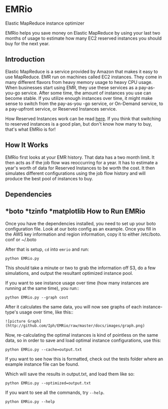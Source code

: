 EMRio
=====

Elastic MapReduce instance optimizer

EMRio helps you save money on Elastic MapReduce by using your last two 
months of usage to estimate how many EC2 reserved instances you should buy 
for the next year.

Introduction
------------
Elastic MapReduce is a service provided by Amazon that makes it easy to use
MapReduce. EMR run on machines called EC2 instances. They come in many
different flavors from heavy memory usage to heavy CPU usage. When businesses
start using EMR, they use these services as a pay-as-you-go service. After
some time, the amount of instances you use can become stable. If you utilize 
enough instances over time, it might make sense to switch from the pay-as-you
-go service, or On-Demand service, to a pay-upfront service, or Reserved 
Instances service. 

How Reserved Instances work can be read
[here](http://aws.amazon.com/ec2/reserved-instances/). If you think that 
switching to reserved instances is a good plan, but don't know how many to 
buy, that's what EMRio is for!

How It Works
------------
EMRio first looks at your EMR history. That data has a two month limit. It 
then acts as if the job flow was reoccurring for a year. It has to estimate 
a year's worth of data for Reserved Instances to be worth the cost. It then 
simulates different configurations using the job flow history and will 
produce the best pool of instances to buy. 

Dependencies
------------
*boto
*tzinfo
*matplotlib
How to Run EMRio
----------------
Once you have the dependencies installed, you need to set up your boto 
configuration file. Look at our boto config as an example. Once you fill in 
the AWS key information and region information, copy it to either /etc/boto.
conf or ~/.boto

After that is setup, `cd` into `emrio` and run:

	python EMRio.py

This should take a minute or two to grab the information off S3, do a few 
simulations, and output the resultant optimized instance pool. 

If you want to see instance usage over time (how many instances are running 
at the same time), you run::

	python EMRio.py --graph cost

After it calculates the same data, you will now see graphs of each instance-
type's usage over time, like this::

	![picture Graph](http://github.com/Iph/EMRio/raw/master/docs/images/graph.png)

Now, re-calculating the optimal instances is kind of pointless on the same 
data, so in order to save and load optimal instance configurations, use this:

	python EMRio.py --cache=output.txt

If you want to see how this is formatted, check out the tests folder where 
an example instance file can be found.

Which will save the results in output.txt, and load them like so:

	python EMRio.py --optimized=output.txt

If you want to see all the commands, try `--help`.

	python EMRio.py --help


